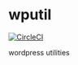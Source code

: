 # wputil

[![CircleCI](https://circleci.com/gh/sters/wputil.svg?style=svg)](https://circleci.com/gh/sters/wputil)

wordpress utilities
